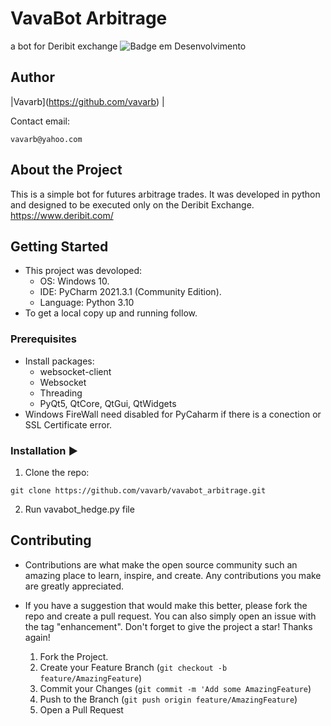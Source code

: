 # VavaBot Arbitrage
a bot for Deribit exchange 
![Badge em Desenvolvimento](http://img.shields.io/static/v1?label=STATUS&message=EM%20DESENVOLVIMENTO&color=GREEN&style=for-the-badge)

## Author
|Vavarb</sub>](https://github.com/vavarb) | 

Contact email:
```
vavarb@yahoo.com
```

## About the Project
This is a simple bot for futures arbitrage trades. It was developed in python and designed to be executed only on the Deribit Exchange.
  https://www.deribit.com/

## Getting Started
- This project was devoloped:
  - OS: Windows 10.
  - IDE: PyCharm 2021.3.1 (Community Edition).
  - Language: Python 3.10
- To get a local copy up and running follow.

### Prerequisites
- Install packages:
   - websocket-client
   - Websocket
   - Threading
   - PyQt5, QtCore, QtGui, QtWidgets
- Windows FireWall need disabled for PyCaharm if there is a conection or SSL Certificate error.

### Installation :arrow_forward:
  1. Clone the repo:
```
git clone https://github.com/vavarb/vavabot_arbitrage.git
```
  2. Run vavabot_hedge.py file

## Contributing
- Contributions are what make the open source community such an amazing place to learn, inspire, and create. Any contributions you make are greatly appreciated.

- If you have a suggestion that would make this better, please fork the repo and create a pull request. You can also simply open an issue with the tag "enhancement". Don't forget to give the project a star! Thanks again!

  1. Fork the Project.
  2. Create your Feature Branch (````git checkout -b feature/AmazingFeature````)
  3. Commit your Changes (````git commit -m 'Add some AmazingFeature````)
  4. Push to the Branch (````git push origin feature/AmazingFeature````)
  5. Open a Pull Request